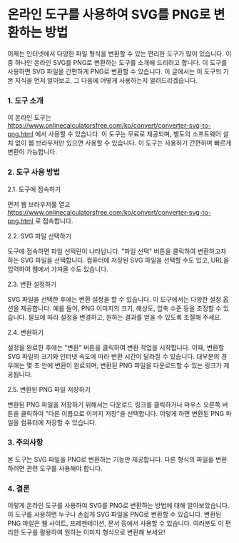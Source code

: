 온라인 도구를 사용하여 SVG를 PNG로 변환하는 방법
==============================

이제는 인터넷에서 다양한 파일 형식을 변환할 수 있는 편리한 도구가 많이 있습니다. 이 중 하나인 온라인 SVG를 PNG로 변환하는 도구를 소개해 드리려고 합니다. 이 도구를 사용하면 SVG 파일을 간편하게 PNG로 변환할 수 있습니다. 이 글에서는 이 도구의 기본 지식을 먼저 알아보고, 그 다음에 어떻게 사용하는지 알려드리겠습니다.

### 1. 도구 소개

이 온라인 도구는 <https://www.onlinecalculatorsfree.com/ko/convert/converter-svg-to-png.html> 에서 사용할 수 있습니다. 이 도구는 무료로 제공되며, 별도의 소프트웨어 설치 없이 웹 브라우저만 있으면 사용할 수 있습니다. 이 도구는 사용하기 간편하며 빠르게 변환이 가능합니다.

### 2. 도구 사용 방법

2.1. 도구에 접속하기

먼저 웹 브라우저를 열고 <https://www.onlinecalculatorsfree.com/ko/convert/converter-svg-to-png.html> 로 접속합니다.

2.2. SVG 파일 선택하기

도구에 접속하면 파일 선택란이 나타납니다. "파일 선택" 버튼을 클릭하여 변환하고자 하는 SVG 파일을 선택합니다. 컴퓨터에 저장된 SVG 파일을 선택할 수도 있고, URL을 입력하여 웹에서 가져올 수도 있습니다.

2.3. 변환 설정하기

SVG 파일을 선택한 후에는 변환 설정을 할 수 있습니다. 이 도구에서는 다양한 설정 옵션을 제공합니다. 예를 들어, PNG 이미지의 크기, 해상도, 압축 수준 등을 조정할 수 있습니다. 필요에 따라 설정을 변경하고, 원하는 결과를 얻을 수 있도록 조절해 주세요.

2.4. 변환하기

설정을 완료한 후에는 "변환" 버튼을 클릭하여 변환 작업을 시작합니다. 이때, 변환할 SVG 파일의 크기와 인터넷 속도에 따라 변환 시간이 달라질 수 있습니다. 대부분의 경우에는 몇 초 안에 변환이 완료되며, 변환된 PNG 파일을 다운로드할 수 있는 링크가 제공됩니다.

2.5. 변환된 PNG 파일 저장하기

변환된 PNG 파일을 저장하기 위해서는 다운로드 링크를 클릭하거나 마우스 오른쪽 버튼을 클릭하여 "다른 이름으로 이미지 저장"을 선택합니다. 이렇게 하면 변환된 PNG 파일을 컴퓨터에 저장할 수 있습니다.

### 3. 주의사항

본 도구는 SVG 파일을 PNG로 변환하는 기능만 제공합니다. 다른 형식의 파일을 변환하려면 관련 도구를 사용해야 합니다.

### 4. 결론

이렇게 온라인 도구를 사용하여 SVG를 PNG로 변환하는 방법에 대해 알아보았습니다. 이 도구를 사용하면 누구나 손쉽게 SVG 파일을 PNG로 변환할 수 있습니다. 변환된 PNG 파일은 웹 사이트, 프레젠테이션, 문서 등에서 사용할 수 있습니다. 여러분도 이 편리한 도구를 활용하여 원하는 이미지 형식으로 변환해 보세요!